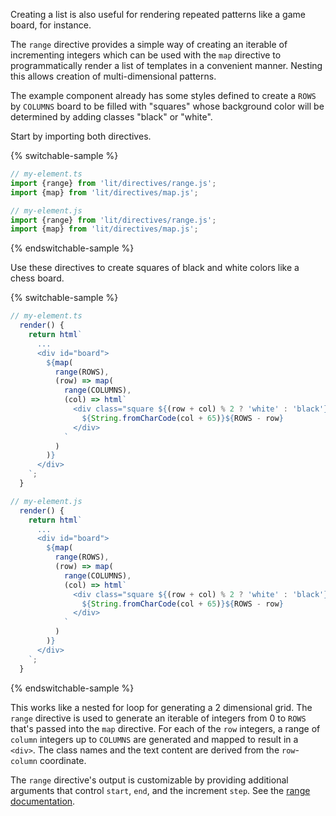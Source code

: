 Creating a list is also useful for rendering repeated patterns like a game
board, for instance.

The `range` directive provides a simple way of creating an iterable of
incrementing integers which can be used with the `map` directive to
programmatically render a list of templates in a convenient manner. Nesting this
allows creation of multi-dimensional patterns.

The example component already has some styles defined to create a `ROWS` by
`COLUMNS` board to be filled with "squares" whose background color will be
determined by adding classes "black" or "white".

Start by importing both directives.

{% switchable-sample %}

```ts
// my-element.ts
import {range} from 'lit/directives/range.js';
import {map} from 'lit/directives/map.js';
```

```js
// my-element.js
import {range} from 'lit/directives/range.js';
import {map} from 'lit/directives/map.js';
```

{% endswitchable-sample %}

Use these directives to create squares of black and white colors like a chess
board.

{% switchable-sample %}

```ts
// my-element.ts
  render() {
    return html`
      ...
      <div id="board">
        ${map(
          range(ROWS),
          (row) => map(
            range(COLUMNS),
            (col) => html`
              <div class="square ${(row + col) % 2 ? 'white' : 'black'}">
                ${String.fromCharCode(col + 65)}${ROWS - row}
              </div>
            `
          )
        )}
      </div>
    `;
  }
```

```js
// my-element.js
  render() {
    return html`
      ...
      <div id="board">
        ${map(
          range(ROWS),
          (row) => map(
            range(COLUMNS),
            (col) => html`
              <div class="square ${(row + col) % 2 ? 'white' : 'black'}">
                ${String.fromCharCode(col + 65)}${ROWS - row}
              </div>
            `
          )
        )}
      </div>
    `;
  }
```

{% endswitchable-sample %}

This works like a nested for loop for generating a 2 dimensional grid. The
`range` directive is used to generate an iterable of integers from 0 to `ROWS`
that's passed into the `map` directive. For each of the `row` integers, a range
of `column` integers up to `COLUMNS` are generated and mapped to result in a
`<div>`. The class names and the text content are derived from the
`row`-`column` coordinate.

<litdev-aside type="info" no-header>

The `range` directive's output is customizable by providing additional arguments
that control `start`, `end`, and the increment `step`. See the [range
documentation](/docs/templates/directives/#range).

</litdev-aside>
